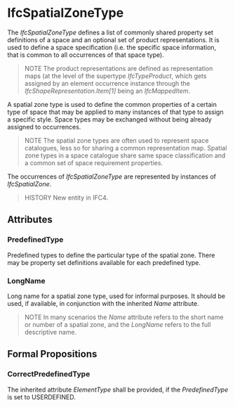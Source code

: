 # IfcSpatialZoneType

The _IfcSpatialZoneType_ defines a list of commonly shared property set definitions of a space and an optional set of product representations. It is used to define a space specification (i.e. the specific space information, that is common to all occurrences of that space type).

> NOTE  The product representations are defined as representation maps (at the level of the supertype _IfcTypeProduct_, which gets assigned by an element occurrence instance through the _IfcShapeRepresentation.Item[1]_ being an _IfcMappedItem_.

A spatial zone type is used to define the common properties of a certain type of space that may be applied to many instances of that type to assign a specific style. Space types may be exchanged without being already assigned to occurrences.

> NOTE  The spatial zone types are often used to represent space catalogues, less so for sharing a common representation map. Spatial zone types in a space catalogue share same space classification and a common set of space requirement properties.

The occurrences of _IfcSpatialZoneType_ are represented by instances of _IfcSpatialZone_.

> HISTORY  New entity in IFC4.

## Attributes

### PredefinedType
Predefined types to define the particular type of the spatial zone. There may be property set definitions available for each predefined type.

### LongName
Long name for a spatial zone type, used for informal purposes. It should be used, if available, in conjunction with the inherited _Name_ attribute.
> NOTE  In many scenarios the _Name_ attribute refers to the short name or number of a spatial zone, and the _LongName_ refers to the full descriptive name.

## Formal Propositions

### CorrectPredefinedType
The inherited attribute _ElementType_ shall be provided, if the _PredefinedType_ is set to USERDEFINED.
